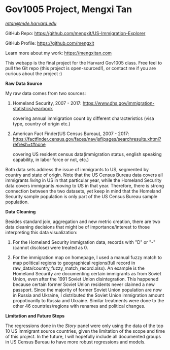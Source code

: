 # Gov1005 Project, Mengxi Tan

*mtan@mde.harvard.edu*

GitHub Repo: https://github.com/mengxit/US-Immigration-Explorer

GitHub Profile: https://github.com/mengxit

Learn more about my work: https://mengxitan.com

This webapp is the final project for the Harvard Gov1005 class.
Free feel to pull the Git repo (this project is open-sourced!), or contact me if you are curious about the project :)

**Raw Data Source**

My raw data comes from two sources: 

1. Homeland Security, 2007 - 2017: 
https://www.dhs.gov/immigration-statistics/yearbook

    covering annual immigration count by different characteristics (visa type, country of origin etc.)

2. American Fact Finder(US Census Bureau), 2007 - 2017:
https://factfinder.census.gov/faces/nav/jsf/pages/searchresults.xhtml?refresh=t#none

    covering US resident census data(immigration status, english speaking capability, in labor force or not, etc.)
    
Both data sets address the issue of immigrants to US, segmented by country and state of origin. Note that the US Census Bureau data covers all immigrants *living* in US in that particular year, while the Homeland Security data covers immigrants *moving* to US in that year. Therefore, there is strong connection between the two datasets, yet keep in mind that the Homeland Security sample population is only part of the US Census Bureau sample population.

**Data Cleaning**

Besides standard join, aggregation and new metric creation, there are two data cleaning decisions that might be of importance/interest to those interpreting this data visualization:

1. For the Homeland Security immigration data, records with "D" or "-" (cannot disclose) were treated as 0.

2. For the immigration map on homepage, I used a manual fuzzy match to map political regions to geographical regions(full record in raw_data/country_fuzzy_match_record.xlsx). An example is the Homeland Security are documenting certain immigrants as from Soviet Union, even after the 1991 Soviet Union disintegration. This happened because certain former Soviet Union residents never claimed a new passport. Since the majority of former Soviet Union population are now in Russia and Ukraine, I distributed the Soviet Union immigration amount propotioanlly to Russia and Ukraine. Similar treatments were done to the other 46 countries/regions with renames and political changes. 

**Limitation and Future Steps**

The regressions done in the *Story* panel were only using the data of the top 10 US immigrant source countries, given the limitation of the scope and time of this project. In the future, I will hopefully include all documented groups in US Census Bureau to have more robust regressions and models. 





